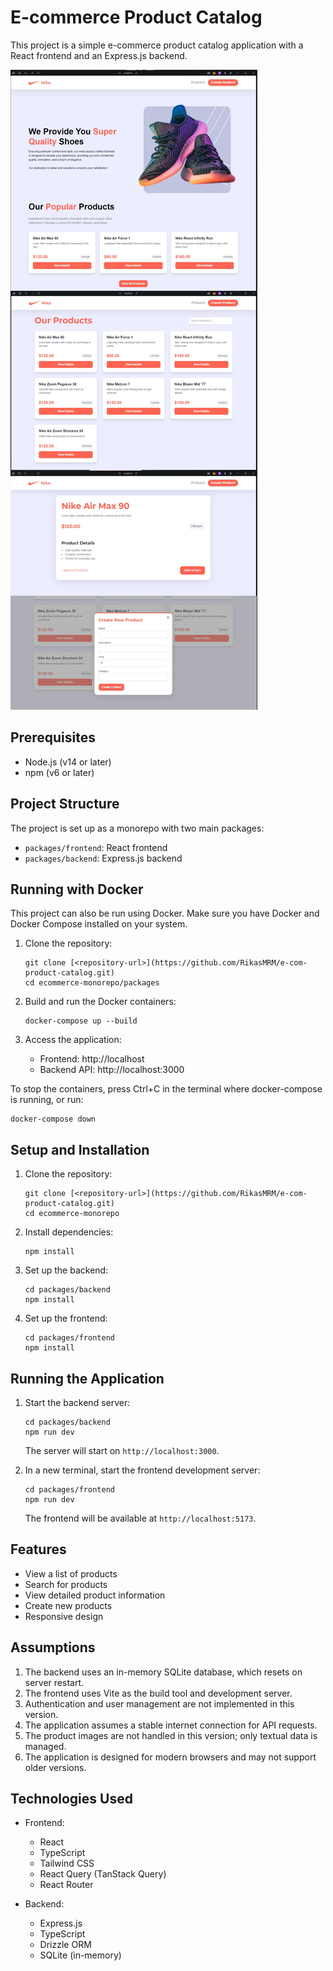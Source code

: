 # E-commerce Product Catalog

This project is a simple e-commerce product catalog application with a React frontend and an Express.js backend.

![Project Screenshot](Frame.png)

## Prerequisites

- Node.js (v14 or later)
- npm (v6 or later)

## Project Structure

The project is set up as a monorepo with two main packages:

- `packages/frontend`: React frontend
- `packages/backend`: Express.js backend

## Running with Docker

This project can also be run using Docker. Make sure you have Docker and Docker Compose installed on your system.

1. Clone the repository:

   ```
   git clone [<repository-url>](https://github.com/RikasMRM/e-com-product-catalog.git)
   cd ecommerce-monorepo/packages
   ```

2. Build and run the Docker containers:

   ```
   docker-compose up --build
   ```

3. Access the application:
   - Frontend: http://localhost
   - Backend API: http://localhost:3000

To stop the containers, press Ctrl+C in the terminal where docker-compose is running, or run:

```
docker-compose down
```

## Setup and Installation

1. Clone the repository:

   ```
   git clone [<repository-url>](https://github.com/RikasMRM/e-com-product-catalog.git)
   cd ecommerce-monorepo
   ```

2. Install dependencies:

   ```
   npm install
   ```

3. Set up the backend:

   ```
   cd packages/backend
   npm install
   ```

4. Set up the frontend:
   ```
   cd packages/frontend
   npm install
   ```

## Running the Application

1. Start the backend server:

   ```
   cd packages/backend
   npm run dev
   ```

   The server will start on `http://localhost:3000`.

2. In a new terminal, start the frontend development server:
   ```
   cd packages/frontend
   npm run dev
   ```
   The frontend will be available at `http://localhost:5173`.

## Features

- View a list of products
- Search for products
- View detailed product information
- Create new products
- Responsive design

## Assumptions

1. The backend uses an in-memory SQLite database, which resets on server restart.
2. The frontend uses Vite as the build tool and development server.
3. Authentication and user management are not implemented in this version.
4. The application assumes a stable internet connection for API requests.
5. The product images are not handled in this version; only textual data is managed.
6. The application is designed for modern browsers and may not support older versions.

## Technologies Used

- Frontend:

  - React
  - TypeScript
  - Tailwind CSS
  - React Query (TanStack Query)
  - React Router

- Backend:
  - Express.js
  - TypeScript
  - Drizzle ORM
  - SQLite (in-memory)
